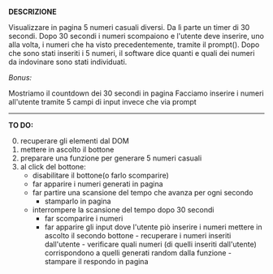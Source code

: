 **DESCRIZIONE**

Visualizzare in pagina 5 numeri casuali diversi. Da lì parte un timer di 30 secondi.
Dopo 30 secondi i numeri scompaiono e l'utente deve inserire, uno alla volta, i numeri che ha visto precedentemente, tramite il prompt().
Dopo che sono stati inseriti i 5 numeri, il software dice quanti e quali dei numeri da indovinare sono stati individuati.

_Bonus:_

Mostriamo il countdown dei 30 secondi in pagina
Facciamo inserire i numeri all'utente tramite 5 campi di input invece che via prompt

<hr>

**TO DO:**

0. recuperare gli elementi dal DOM
1. mettere in ascolto il bottone
2. preparare una funzione per generare 5 numeri casuali
3. al click del bottone:
   - disabilitare il bottone(o farlo scomparire)
   - far apparire i numeri generati in pagina
   - far partire una scansione del tempo che avanza per ogni secondo
     - stamparlo in pagina
   - interrompere la scansione del tempo dopo 30 secondi
     - far scomparire i numeri
     - far apparire gli input dove l'utente piò inserire i numeri
       mettere in ascolto il secondo bottone - recuperare i numeri inseriti dall'utente - verificare quali numeri (di quelli inseriti dall'utente) corrispondono a quelli generati random dalla funzione - stampare il respondo in pagina
